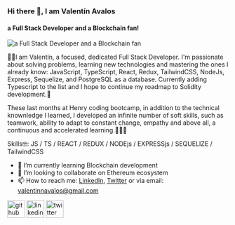 ### Hi there 👋, I am Valentín Avalos
#### a Full Stack Developer and a Blockchain fan!
![a Full Stack Developer and a Blockchain fan](https://i.ibb.co/1sjndYW/smaller-ETHminmalism.jpg)

🙋‍♂️I am Valentín, a focused, dedicated Full Stack Developer. I'm passionate about solving problems, learning new technologies and mastering the ones I already know: JavaScript, TypeScript, React, Redux, TailwindCSS, NodeJs, Express, Sequelize, and PostgreSQL as a database. Currently adding Typescript to the list and I hope to continue my roadmap to Solidity development.🚀

These last months at Henry coding bootcamp, in addition to the technical knownledge I learned, I developed an infinite number of soft skills, such as teamwork, ability to adapt to constant change, empathy and above all, a continuous and accelerated learning.👨‍💻💪

Skills🤓: JS / TS / REACT / REDUX / NODEjs / EXPRESSjs / SEQUELIZE / TailwindCSS

- 🌱 I’m currently learning Blockchain development 
- 👯 I’m looking to collaborate on Ethereum ecosystem 
- 📫 How to reach me: [LinkedIn](https://www.linkedin.com/in/valentinnavalos/), [Twitter](https://twitter.com/valennavalos) or via email: valentinnavalos@gmail.com 


[<img src='https://cdn.jsdelivr.net/npm/simple-icons@3.0.1/icons/github.svg' alt='github' height='40'>](https://github.com/https://github.com/valentinnavalos)  [<img src='https://cdn.jsdelivr.net/npm/simple-icons@3.0.1/icons/linkedin.svg' alt='linkedin' height='40'>](https://www.linkedin.com/in/https://www.linkedin.com/in/valentinnavalos//)  [<img src='https://cdn.jsdelivr.net/npm/simple-icons@3.0.1/icons/twitter.svg' alt='twitter' height='40'>](https://twitter.com/https://twitter.com/valennavalos)  

